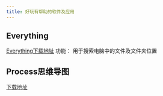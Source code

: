 ```yaml
---
title: 好玩有帮助的软件及应用
---
```



## Everything
[Everything下载地址](https://www.voidtools.com/zh-cn/)
功能：
    用于搜索电脑中的文件及文件夹位置

## Process思维导图
[下载地址](https://www.processon.com/)